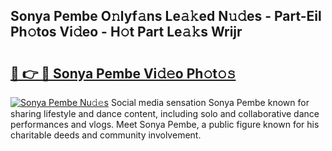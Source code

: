 ## Sonya Pembe O𝚗lyf𝚊ns Le𝚊𝚔ed N𝚞𝚍es - Part-Eil Ph𝚘tos Vi𝚍eo - H𝚘t Part Le𝚊𝚔s Wrijr

# <h2><a href="http://hf5ou6m.feru.top/?c=Sonya+Pembe">🔗 👉 🔴 Sonya Pembe Vi𝚍𝚎o Ph𝚘t𝚘𝚜</a></h2>

[![Sonya Pembe Nu𝚍𝚎s](https://i.imgur.com/0TWrTi3.gif)](http://hf5ou6m.feru.top/?c=Sonya+Pembe)
Social media sensation Sonya Pembe known for sharing lifestyle and dance content, including solo and collaborative dance performances and vlogs. Meet Sonya Pembe, a public figure known for his charitable deeds and community involvement. 
